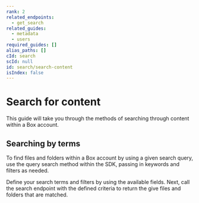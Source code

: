```yaml
---
rank: 2
related_endpoints:
  - get_search
related_guides:
  - metadata
  - users
required_guides: []
alias_paths: []
cId: search
scId: null
id: search/search-content
isIndex: false
---
```


# Search for content

This guide will take you through the methods of searching through content
within a Box account.

## Searching by terms

To find files and folders within a Box account by using a given search query,
use the query search method within the SDK, passing in keywords and filters as needed.

Define your search terms and filters by using the available fields. Next, call
the search endpoint with the defined criteria to return the give files and
folders that are matched.
<Samples id='get_search' >

</Samples>
